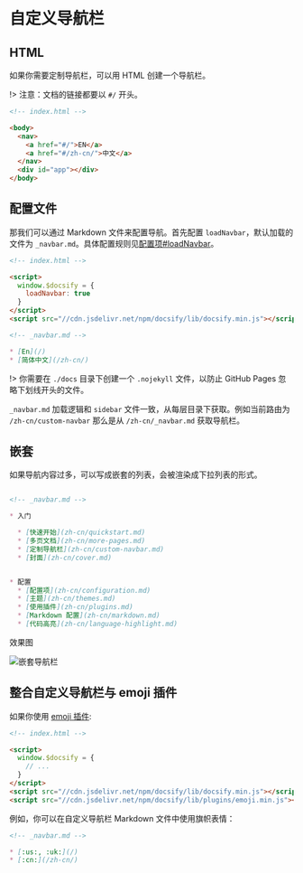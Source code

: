 # 自定义导航栏

## HTML
如果你需要定制导航栏，可以用 HTML 创建一个导航栏。

!> 注意：文档的链接都要以 `#/` 开头。

```html
<!-- index.html -->

<body>
  <nav>
    <a href="#/">EN</a>
    <a href="#/zh-cn/">中文</a>
  </nav>
  <div id="app"></div>
</body>
```

## 配置文件

那我们可以通过 Markdown 文件来配置导航。首先配置 `loadNavbar`，默认加载的文件为 `_navbar.md`。具体配置规则见[配置项#loadNavbar](configuration.md#loadnavbar)。


```html
<!-- index.html -->

<script>
  window.$docsify = {
    loadNavbar: true
  }
</script>
<script src="//cdn.jsdelivr.net/npm/docsify/lib/docsify.min.js"></script>
```

```markdown
<!-- _navbar.md -->

* [En](/)
* [简体中文](/zh-cn/)
```

!> 你需要在 `./docs` 目录下创建一个 `.nojekyll` 文件，以防止 GitHub Pages 忽略下划线开头的文件。

`_navbar.md` 加载逻辑和 `sidebar` 文件一致，从每层目录下获取。例如当前路由为 `/zh-cn/custom-navbar` 那么是从 `/zh-cn/_navbar.md` 获取导航栏。

## 嵌套

如果导航内容过多，可以写成嵌套的列表，会被渲染成下拉列表的形式。


```markdown

<!-- _navbar.md -->

* 入门

  * [快速开始](zh-cn/quickstart.md)
  * [多页文档](zh-cn/more-pages.md)
  * [定制导航栏](zh-cn/custom-navbar.md)
  * [封面](zh-cn/cover.md)


* 配置
  * [配置项](zh-cn/configuration.md)
  * [主题](zh-cn/themes.md)
  * [使用插件](zh-cn/plugins.md)
  * [Markdown 配置](zh-cn/markdown.md)
  * [代码高亮](zh-cn/language-highlight.md)
```

效果图

![嵌套导航栏](../_images/zh-cn/nested-navbar.png '嵌套导航栏')

## 整合自定义导航栏与 emoji 插件

如果你使用 [emoji 插件](plugins#emoji):

```html
<!-- index.html -->

<script>
  window.$docsify = {
    // ...
  }
</script>
<script src="//cdn.jsdelivr.net/npm/docsify/lib/docsify.min.js"></script>
<script src="//cdn.jsdelivr.net/npm/docsify/lib/plugins/emoji.min.js"></script>
```

例如，你可以在自定义导航栏 Markdown 文件中使用旗帜表情：

```markdown
<!-- _navbar.md -->

* [:us:, :uk:](/)
* [:cn:](/zh-cn/)
```